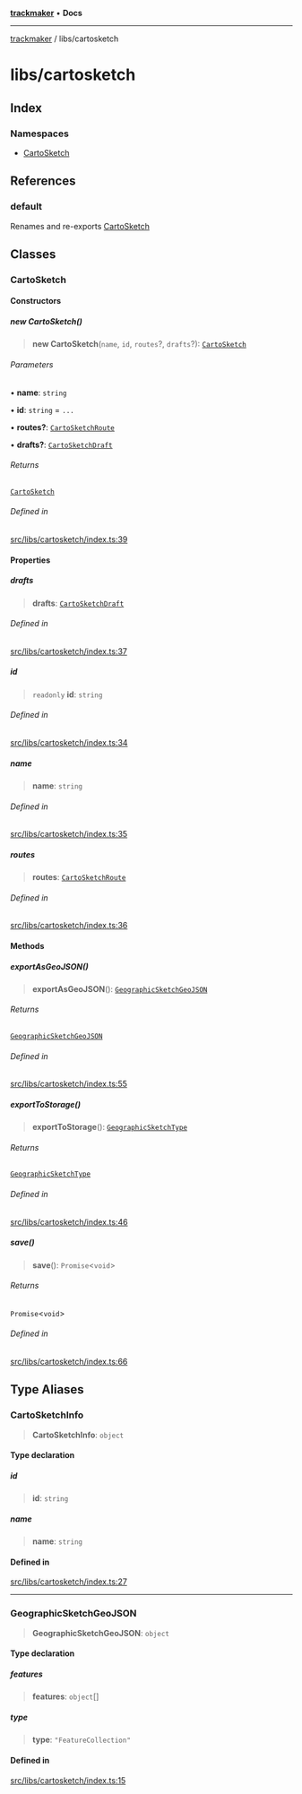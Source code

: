 [**trackmaker**](../../README.md) • **Docs**

***

[trackmaker](../../modules.md) / libs/cartosketch

# libs/cartosketch

## Index

### Namespaces

- [CartoSketch](namespaces/CartoSketch/README.md)

## References

### default

Renames and re-exports [CartoSketch](README.md#cartosketch)

## Classes

### CartoSketch

#### Constructors

##### new CartoSketch()

> **new CartoSketch**(`name`, `id`, `routes`?, `drafts`?): [`CartoSketch`](README.md#cartosketch)

###### Parameters

• **name**: `string`

• **id**: `string` = `...`

• **routes?**: [`CartoSketchRoute`](namespaces/CartoSketch/namespaces/Routes/README.md#cartosketchroute)

• **drafts?**: [`CartoSketchDraft`](draft/README.md#cartosketchdraft)

###### Returns

[`CartoSketch`](README.md#cartosketch)

###### Defined in

[src/libs/cartosketch/index.ts:39](https://github.com/Anson2251/trackmaker/blob/852db12d0b72b755ac57c96b03b560323c9f2041/src/libs/cartosketch/index.ts#L39)

#### Properties

##### drafts

> **drafts**: [`CartoSketchDraft`](draft/README.md#cartosketchdraft)

###### Defined in

[src/libs/cartosketch/index.ts:37](https://github.com/Anson2251/trackmaker/blob/852db12d0b72b755ac57c96b03b560323c9f2041/src/libs/cartosketch/index.ts#L37)

##### id

> `readonly` **id**: `string`

###### Defined in

[src/libs/cartosketch/index.ts:34](https://github.com/Anson2251/trackmaker/blob/852db12d0b72b755ac57c96b03b560323c9f2041/src/libs/cartosketch/index.ts#L34)

##### name

> **name**: `string`

###### Defined in

[src/libs/cartosketch/index.ts:35](https://github.com/Anson2251/trackmaker/blob/852db12d0b72b755ac57c96b03b560323c9f2041/src/libs/cartosketch/index.ts#L35)

##### routes

> **routes**: [`CartoSketchRoute`](namespaces/CartoSketch/namespaces/Routes/README.md#cartosketchroute)

###### Defined in

[src/libs/cartosketch/index.ts:36](https://github.com/Anson2251/trackmaker/blob/852db12d0b72b755ac57c96b03b560323c9f2041/src/libs/cartosketch/index.ts#L36)

#### Methods

##### exportAsGeoJSON()

> **exportAsGeoJSON**(): [`GeographicSketchGeoJSON`](README.md#geographicsketchgeojson)

###### Returns

[`GeographicSketchGeoJSON`](README.md#geographicsketchgeojson)

###### Defined in

[src/libs/cartosketch/index.ts:55](https://github.com/Anson2251/trackmaker/blob/852db12d0b72b755ac57c96b03b560323c9f2041/src/libs/cartosketch/index.ts#L55)

##### exportToStorage()

> **exportToStorage**(): [`GeographicSketchType`](definitions.md#geographicsketchtype)

###### Returns

[`GeographicSketchType`](definitions.md#geographicsketchtype)

###### Defined in

[src/libs/cartosketch/index.ts:46](https://github.com/Anson2251/trackmaker/blob/852db12d0b72b755ac57c96b03b560323c9f2041/src/libs/cartosketch/index.ts#L46)

##### save()

> **save**(): `Promise`\<`void`\>

###### Returns

`Promise`\<`void`\>

###### Defined in

[src/libs/cartosketch/index.ts:66](https://github.com/Anson2251/trackmaker/blob/852db12d0b72b755ac57c96b03b560323c9f2041/src/libs/cartosketch/index.ts#L66)

## Type Aliases

### CartoSketchInfo

> **CartoSketchInfo**: `object`

#### Type declaration

##### id

> **id**: `string`

##### name

> **name**: `string`

#### Defined in

[src/libs/cartosketch/index.ts:27](https://github.com/Anson2251/trackmaker/blob/852db12d0b72b755ac57c96b03b560323c9f2041/src/libs/cartosketch/index.ts#L27)

***

### GeographicSketchGeoJSON

> **GeographicSketchGeoJSON**: `object`

#### Type declaration

##### features

> **features**: `object`[]

##### type

> **type**: `"FeatureCollection"`

#### Defined in

[src/libs/cartosketch/index.ts:15](https://github.com/Anson2251/trackmaker/blob/852db12d0b72b755ac57c96b03b560323c9f2041/src/libs/cartosketch/index.ts#L15)

